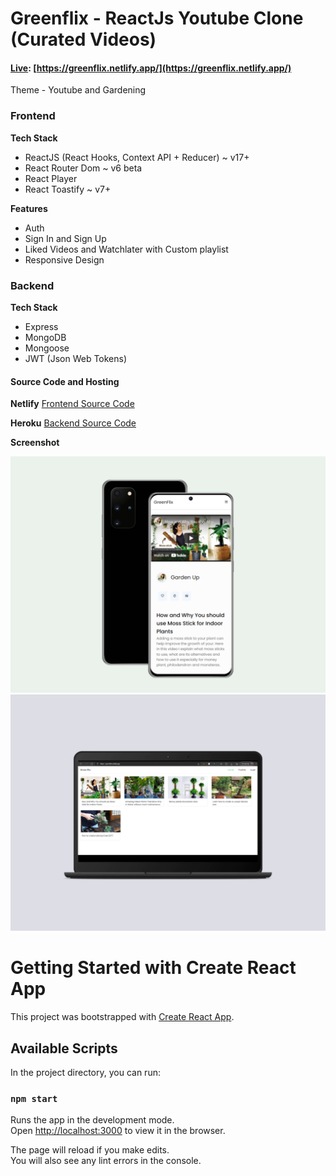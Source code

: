 # Greenflix - ReactJs Youtube Clone (Curated Videos)

#### [Live](https://greenflix.netlify.app/):   [https://greenflix.netlify.app/](https://greenflix.netlify.app/)

Theme - Youtube and Gardening

### Frontend

**Tech Stack**
- ReactJS (React Hooks, Context API + Reducer) ~ v17+
- React Router Dom ~ v6 beta
- React Player
- React Toastify ~ v7+

**Features**
- Auth
- Sign In and Sign Up 
- Liked Videos and Watchlater with Custom playlist
- Responsive Design

### Backend

**Tech Stack**
- Express
- MongoDB
- Mongoose
- JWT (Json Web Tokens)

#### Source Code and Hosting

**Netlify**
[Frontend Source Code](https://github.com/vaishnavme/greenflix-frontend)

**Heroku**
[Backend Source Code](https://github.com/vaishnavme/greenflix-backend)

**Screenshot**

![mobile](https://github.com/vaishnavme/greenflix-frontend/blob/develop/template/mobile.png)
![desktop](https://github.com/vaishnavme/greenflix-frontend/blob/develop/template/desktop.png)

# Getting Started with Create React App

This project was bootstrapped with [Create React App](https://github.com/facebook/create-react-app).

## Available Scripts

In the project directory, you can run:

### `npm start`

Runs the app in the development mode.\
Open [http://localhost:3000](http://localhost:3000) to view it in the browser.

The page will reload if you make edits.\
You will also see any lint errors in the console.

